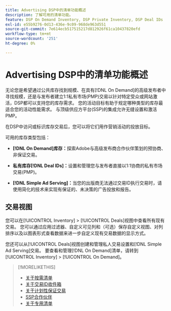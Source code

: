 ```yaml
---
title: Advertising DSP中的清单功能概述
description: 了解可用的清单功能。
feature: DSP On Demand Inventory, DSP Private Inventory, DSP Deal IDs
exl-id: e55b9276-0d13-436e-9c09-968de963d551
source-git-commit: 7e614ecb517515217d812926f61ca10437820efd
workflow-type: tm+mt
source-wordcount: '251'
ht-degree: 0%

---
```


# Advertising DSP中的清单功能概述

无论您是希望通过公共库存找到规模、在具有[!DNL On Demand]的高级发布者中寻找规模，还是与发布者建立1:1私有市场(PMP)交易以针对特定受众或网站激活，DSP都可以支持您的库存需求。 您的活动目标有助于规定哪种类型的库存最适合您的活动性能需求。 与顶级供应方平台(SSP)的集成允许无缝设置和激活PMP。

在DSP中访问或标识库存交易后，您可以将它们用作营销活动的投放目标。

可用的库存类型包括：

* **[!DNL On Demand]库存：**&#x200B;探索Adobe与高级发布商合作伙伴策划的预协商、非保证交易。

* **私有库存[!DNL Deal IDs]：**&#x200B;设置和管理您与发布者直接以1:1协商的私有市场交易(PMP)。

* **[!DNL Simple Ad Serving]：**&#x200B;当您的出版商无法通过交易ID执行交易时，请使用简化的技术来实现有保证的、未决策的广告投放和报告。

## 交易视图

您可以在[!UICONTROL Inventory] > [!UICONTROL Deals]视图中查看所有现有交易。 您可以通过应用过滤器、自定义可见列和（可选）保存自定义视图、对列排序以及以图表形式查看数据来进一步自定义现有交易数据的显示方式。

您还可以从[!UICONTROL Deals]视图创建和管理私人交易设置和[!DNL Simple Ad Serving]交易。 要查看和管理[!DNL On Demand]清单，请转到[!UICONTROL Inventory] > [!UICONTROL On Demand]。

>[!MORELIKETHIS]
>
>* [关于按需清单](on-demand-inventory-about.md)
>* [关于交易ID收件箱](deal-id-inbox-about.md)
>* [关于计划性保证交易](programmatic-guaranteed-about.md)
>* [SSP合作伙伴](ssp-partners.md)
>* [关于专用清单](private-inventory-about.md)

